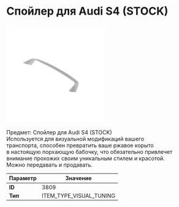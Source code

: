 # Спойлер для Audi S4 (STOCK)

![Item Image](../img/3809.webp?raw=true)

Предмет: Спойлер для Audi S4 (STOCK)<br>Используется для визуальной модификаций вашего<br>транспорта, способен превратить ваше ржавое корыто<br>в настоящую порхающую бабочку, что обязательно привлечет<br>внимание прохожих своим уникальным стилем и красотой.<br>Можно передавать и продавать.


| Параметр | Значение |
|----------|----------|
| **ID** | 3809 |
| **Тип** | ITEM_TYPE_VISUAL_TUNING |

